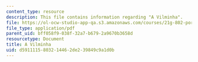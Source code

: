 ```yaml
---
content_type: resource
description: This file contains information regarding "A Vilminha".
file: https://ol-ocw-studio-app-qa.s3.amazonaws.com/courses/21g-802-portuguese-ii-spring-2012/d5911115803214462de239849c9a1d0b_MIT21G_802S12_Vilminha.pdf
file_type: application/pdf
parent_uid: bff058f9-038f-32a7-b679-2a9670b3658d
resourcetype: Document
title: A Vilminha
uid: d5911115-8032-1446-2de2-39849c9a1d0b
---
```

